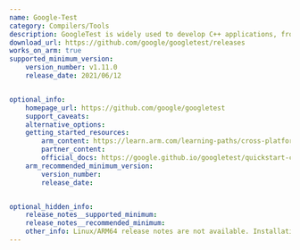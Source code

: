 ```yaml
---
name: Google-Test
category: Compilers/Tools
description: GoogleTest is widely used to develop C++ applications, from small projects to large-scale systems. 
download_url: https://github.com/google/googletest/releases
works_on_arm: true
supported_minimum_version:
    version_number: v1.11.0
    release_date: 2021/06/12


optional_info:
    homepage_url: https://github.com/google/googletest
    support_caveats:
    alternative_options:
    getting_started_resources:
        arm_content: https://learn.arm.com/learning-paths/cross-platform/matrix/2-testing/
        partner_content:
        official_docs: https://google.github.io/googletest/quickstart-cmake.html
    arm_recommended_minimum_version:
        version_number:
        release_date:


optional_hidden_info:
    release_notes__supported_minimum:
    release_notes__recommended_minimum:
    other_info: Linux/ARM64 release notes are not available. Installation and testing are done via the [tar archive](https://github.com/google/googletest/releases/tag/release-1.11.0).
---
```



